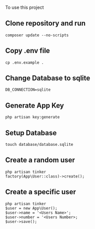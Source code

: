 To use this project 

## Clone repository and run
    composer update --no-scripts

## Copy .env file
    cp .env.example .

## Change Database to sqlite
    DB_CONNECTION=sqlite

## Generate App Key
    php artisan key:generate

## Setup Database
    touch database/database.sqlite

## Create a random user
    php artisan tinker
    factory(App\User::class)->create();

## Create a specific user
    php artisan tinker
    $user = new App\User();
    $user->name = '<Users Name>';
    $user->number = '<Users Number>;
    $user->save();